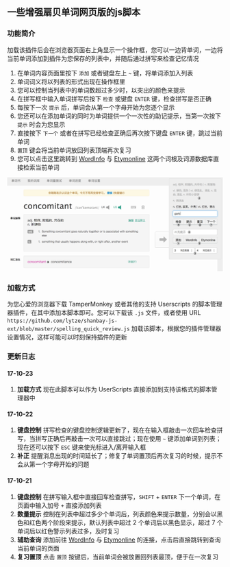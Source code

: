 ## 一些增强扇贝单词网页版的js脚本

### 功能简介

加载该插件后会在浏览器页面右上角显示一个操作框，您可以一边背单词，一边将当前单词添加到插件为您保存的列表中，并随后通过拼写来检查记忆情况

1. 在单词内容页面里按下 `添加` 或者键盘左上 `~` 键，将单词添加入列表
2. 单词词义将以列表的形式出现在操作框里
3. 您可以控制当列表中的单词数超过多少时，以突出的颜色来提示
4. 在拼写框中输入单词拼写后按下 `检查` 或键盘 `ENTER` 键，检查拼写是否正确
5. 每按下一次 `提示` 后，单词会从第一个字母开始为您逐个显示
6. 您还可以在添加单词的同时为单词提供一个一次性的助记提示，当第一次按下 `提示` 时会为您显示
7. 直接按下 `下一个` 或者在拼写已经检查正确后再次按下键盘 `ENTER` 键，跳过当前单词
8. `置顶` 键会将当前单词放回列表顶端再次复习
9. 您可以点击这里跳转到 [WordInfo](http://wordinfo.info) 与 [Etymonline](http://www.etymonline.com) 这两个词根及词源数据库直接检索当前单词

![example](./example.jpg)

### 加载方式

为您心爱的浏览器下载 TamperMonkey 或者其他的支持 Userscripts 的脚本管理器插件，在其中添加本脚本即可。您可以下载该 `.js` 文件，或者使用 URL `https://github.com/lytze/shanbay-js-ext/blob/master/spelling_quick_review.js` 加载该脚本，根据您的插件管理器设置情况，这样可能可以时刻保持插件的更新

### 更新日志

#### 17-10-23

1. __加载方式__ 现在此脚本可以作为 UserScripts 直接添加到支持该格式的脚本管理器中

#### 17-10-22

1. __键盘控制__ 拼写检查的键盘控制逻辑更新了，现在在输入框敲击一次回车检查拼写，当拼写正确后再敲击一次可以直接跳过；现在使用 `~` 键添加单词到列表；现在还可以按下 `ESC` 键来使光标进入/离开输入框
2. __补正__ 提醒消息出现的时间延长了；修复了单词置顶后再次复习的时候，提示不会从第一个字母开始的问题

#### 17-10-21

1. __键盘控制__ 在拼写输入框中直接回车检查拼写，`SHIFT` + `ENTER` 下一个单词，在页面中输入加号 `+` 直接添加列表
2. __数量提示__ 控制在列表中超过多少个单词后，列表颜色来提示数量，分别会以黑色和红色两个阶段来提示，默认列表中超过 2 个单词后以黑色显示，超过 7 个单词后以红色警示列表过多，及时复习
3. __辅助查询__ 添加前往 [WordInfo](http://wordinfo.info) 与 [Etymonline](http://www.etymonline.com) 的连接，点击后直接跳转到查询当前单词的页面
4. __复习置顶__ 点击 `置顶` 按键后，当前单词会被放置回列表最顶，便于在一次复习
